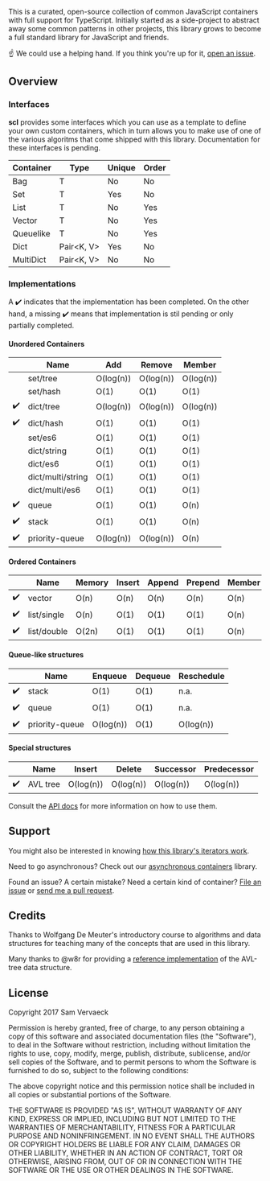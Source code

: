 
This is a curated, open-source collection of common JavaScript containers with
full support for TypeScript. Initially started as a side-project to abstract
away some common patterns in other projects, this library grows to become 
a full standard library for JavaScript and friends.

:point_up: We could use a helping hand. If you think you're up for it,
[open an issue](https://github.com/samvv/typescript-containers/issues/new).

## Overview

### Interfaces

**scl** provides some interfaces which you can use as a template to define your
own custom containers, which in turn allows you to make use of one of the
various algoritms that come shipped with this library. Documentation for these
interfaces is pending.

| Container        | Type                  | Unique | Order     |
|------------------|-----------------------|--------|-----------|
| Bag              | T                     | No     | No        |
| Set              | T                     | Yes    | No        |
| List             | T                     | No     | Yes       |
| Vector           | T                     | No     | Yes       |
| Queuelike        | T                     | No     | Yes       |
| Dict             | Pair&lt;K, V&gt;      | Yes    | No        |
| MultiDict        | Pair&lt;K, V&gt;      | No     | No        |

### Implementations

A :heavy_check_mark: indicates that the implementation has been completed. On the other hand, a
missing :heavy_check_mark: means that implementation is stil pending or only
partially completed.

#### Unordered Containers

|                    | Name               | Add       | Remove    | Member    |
|--------------------|--------------------|-----------|-----------|-----------|
|                    | set/tree           | O(log(n)) | O(log(n)) | O(log(n)) |
|                    | set/hash           | O(1)      | O(1)      | O(1)      |
| :heavy_check_mark: | dict/tree          | O(log(n)) | O(log(n)) | O(log(n)) |
| :heavy_check_mark: | dict/hash          | O(1)      | O(1)      | O(1)      |
|                    | set/es6            | O(1)      | O(1)      | O(1)      |
|                    | dict/string        | O(1)      | O(1)      | O(1)      |
|                    | dict/es6           | O(1)      | O(1)      | O(1)      |
|                    | dict/multi/string  | O(1)      | O(1)      | O(1)      |
|                    | dict/multi/es6     | O(1)      | O(1)      | O(1)      |
| :heavy_check_mark: | queue              | O(1)      | O(1)      | O(n)      |
| :heavy_check_mark: | stack              | O(1)      | O(1)      | O(n)      |
| :heavy_check_mark: | priority-queue     | O(log(n)) | O(log(n)) | O(n)      |

#### Ordered Containers

|                    | Name               | Memory  | Insert  | Append  | Prepend | Member | At   | Next | Prev |
|--------------------|--------------------|---------|---------|---------|---------|--------|------|------|------|
| :heavy_check_mark: | vector             | O(n)    | O(n)    | O(n)    | O(n)    | O(n)   | O(1) | O(1) | O(1) |
| :heavy_check_mark: | list/single        | O(n)    | O(1)    | O(1)    | O(1)    | O(n)   | O(n) | O(1) | O(1) |
| :heavy_check_mark: | list/double        | O(2n)   | O(1)    | O(1)    | O(1)    | O(n)   | O(n) | O(1) | O(1) |

#### Queue-like structures

|                    | Name           | Enqueue   | Dequeue    | Reschedule   |
|--------------------|----------------|-----------|------------|--------------|
| :heavy_check_mark: | stack          | O(1)      | O(1)       | n.a.         |
| :heavy_check_mark: | queue          | O(1)      | O(1)       | n.a.         |
| :heavy_check_mark: | priority-queue | O(log(n)) | O(1)       | O(log(n))    |

#### Special structures

|                    | Name     | Insert    | Delete    | Successor | Predecessor |
|--------------------|----------|-----------|-----------|-----------|-------------|
| :heavy_check_mark: | AVL tree | O(log(n)) | O(log(n)) | O(log(n)) | O(log(n))   | 

Consult the [API docs](http://samvv.github.io/project/sync-containers) for more information on how to use them.

## Support

You might also be interested in knowing [how this library's iterators
work](http://github.com/samvv/typescript-containers/wiki/Iterators).

Need to go asynchronous? Check out our [asynchronous
containers](https://github.com/samvv/typescript-async-containers) library.

Found an issue? A certain mistake? Need a certain kind of container? [File an
issue](https://github.com/samvv/typescript-containers/issues) or [send me a
pull request](https://github.com/samvv/typescript-containers/pulls).

## Credits

Thanks to Wolfgang De Meuter's introductory course to algorithms and data
structures for teaching many of the concepts that are used in this library.

Many thanks to @w8r for providing a [reference implementation](https://github.com/w8r/avl) of the AVL-tree data structure.

## License

Copyright 2017 Sam Vervaeck

Permission is hereby granted, free of charge, to any person obtaining a copy of
this software and associated documentation files (the "Software"), to deal in
the Software without restriction, including without limitation the rights to
use, copy, modify, merge, publish, distribute, sublicense, and/or sell copies
of the Software, and to permit persons to whom the Software is furnished to do
so, subject to the following conditions:

The above copyright notice and this permission notice shall be included in all
copies or substantial portions of the Software.

THE SOFTWARE IS PROVIDED "AS IS", WITHOUT WARRANTY OF ANY KIND, EXPRESS OR
IMPLIED, INCLUDING BUT NOT LIMITED TO THE WARRANTIES OF MERCHANTABILITY,
FITNESS FOR A PARTICULAR PURPOSE AND NONINFRINGEMENT. IN NO EVENT SHALL THE
AUTHORS OR COPYRIGHT HOLDERS BE LIABLE FOR ANY CLAIM, DAMAGES OR OTHER
LIABILITY, WHETHER IN AN ACTION OF CONTRACT, TORT OR OTHERWISE, ARISING FROM,
OUT OF OR IN CONNECTION WITH THE SOFTWARE OR THE USE OR OTHER DEALINGS IN THE
SOFTWARE.

